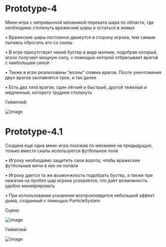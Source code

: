 # Prototype-4
 Мини-игра с непривычной механикой переката шара по области, где необходимо столкнуть вражеские шары и остаться в живых
 
• Вражеские шары постоянно движутся в сторону игрока, тем самым пытаясь сбросить его со скалы

• В игре присутствует некий бустер в виде молнии, подобрав который, игрок получает мощную силу, с помощью которой отбрасывает врагов с наибольшей силой

• Также в игре реализованы "волны" спавна врагов. После уничтожения двух врагов заспавнятся трое, и так далее

• Есть два типа врагов, один лёгкий и быстрый, другой тяжелый и медленный, которого труднее столкнуть

Геймплей:

![image](https://github.com/HAR4A/Prototype-4/assets/150113486/4f7b4f3e-7808-4ad4-93a3-a6d91a832848)


# Prototype-4.1

Создана еще одна мини-игра похожая по механике на предыдущую, только вместо скалы используется футбольное поле

• Игроку необходимо защитить свои ворота, чтобы вражеские футбольные мячи в них не попали

• Игроку дается та же возмонжность подобрать бустер, а также при нажатии на пробел шар игрока ускоряется, что даёт возможность удобно маневрировать

• При использовании ускорения воспроизовдится небольшой эффект дыма, созданный с помощью ParticleSystem

Сцена:

![image](https://github.com/HAR4A/Prototype-4/assets/150113486/9dff3b12-18a2-44e7-a3f7-e6d99f10cd9e)

Геймплей:

![image](https://github.com/HAR4A/Prototype-4/assets/150113486/bedbc29a-fed8-44b6-bda2-5ea9c68f6dfe)
